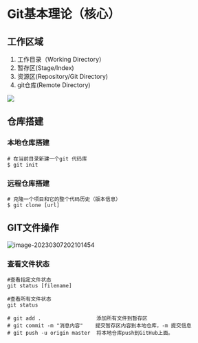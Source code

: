# Git基本理论（核心）

## 工作区域

1. 工作目录（Working Directory）
2. 暂存区(Stage/Index)
3. 资源区(Repository/Git Directory)
4. git仓库(Remote Directory)

![](C:\Users\17946\AppData\Roaming\Typora\typora-user-images\image-20230307200018812.png)

## 仓库搭建

### 本地仓库搭建



```git
# 在当前目录新建一个git 代码库
$ git init
```

### 远程仓库搭建

```
# 克隆一个项目和它的整个代码历史（版本信息）
$ git clone [url]
```

## GIT文件操作

![image-20230307202101454](C:\Users\17946\AppData\Roaming\Typora\typora-user-images\image-20230307202101454.png)

### 查看文件状态

``` 
#查看指定文件状态
git status [filename]

#查看所有文件状态
git status

# git add .                  添加所有文件到暂存区
# git commit -m "消息内容"    提交暂存区内容到本地仓库，-m 提交信息
# git push -u origin master  将本地仓库push到GitHub上面。
```


